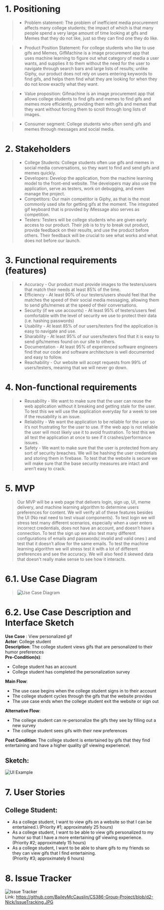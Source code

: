 # 1. Positioning
 > * Problem statement:
  The problem of inefficient media procurement affects many college students; the impact of which is that many people spend a very large amount of time        looking at gifs and Memes that they do not like, just so they can find one they do like.

 > * Product Position Statement:
  For college students who like to use gifs and Memes, GifMachine is a image procurement app that uses machine learning to figure out what category of media a user wants, and supplies it to them without the need for the user to navigate through search bars and large lists of results; unlike Giphy, our product does not rely on users entering keywords to find gifs, and helps them find what they are looking for when they do not know exactly what they want.

 > * Value proposition:
  Gifmachine is an image procurement app that allows college students to find gifs and memes to find gifs and memes more efficiently, providing them with gifs and memes that they want without forcing them to scroll through long lists of images.
  
 > * Consumer segment: College students who often send gifs and memes through messages and social media.

# 2. Stakeholders

 > * College Students: College students often use gifs and memes in social media conversations, so they want to find and send gifs and memes quickly.
 > * Developers: Develop the application, from the machine learning model to the front-end website. The developers may also use the application, serve as testers, work on debugging, and even manage the project.
 > * Competitors: Our main competitor is Giphy, as that is the most commonly used site for getting gifs at the moment. The integrated gif keyboard that is provided by iMessage also serves as competition.
 > * Testers: Testers will be college students who are given early access to our product. Their job is to try to break out product, provide feedback on their results, and use the product before others. Their feedback will be crucial to see what works and what does not before our launch.


# 3. Functional requirements (features)

  > * Accuracy - Our product must provide images to the testers/users that match their needs at least 85% of the time.
  > * Efficiency - At least 90% of our testers/users should feel that the matches the speed of their social media messaging, allowing them to send gifs/memes at the speed of their conversations.
  > * Security (if we use accounts) - At least 95% of testers/users feel comfortable with the level of security we use to protect their data (i.e. hashing passwords)
  > * Usability - At least 85% of our users/testers find the application is easy to navigate and use.
  > * Sharability - At least 95% of our users/testers find that it is easy to send gifs/memes found on our site to others.
  > * Documentation - At least 95% of experienced software engineers find that our code and software architecture is well documented and easy to follow.
  > * Reachability - Our website will accept requests from 99% of users/testers, meaning that we will never go down.

# 4. Non-functional requirements

> * Reusability - We want to make sure that the user can reuse the web application without it breaking and getting stale for the user. To test this we will use the    application everyday for a week to see if the reusability is an issue. 
> * Reliability - We want the application to be reliable for the user so it’s not frustrating for the user to use.  If the web app is not reliable the user will most likely use it to avoid frustration. To test this we all test the application at once to see if it crashes/performance issues. 
> * Safety - We want to make sure that the user is protected from any sort of security breaches. We will be hashing the user credentials and storing them in firebase. To test that the website is secure we will make sure that the base security measures are intact and aren’t easy to crack. 

# 5. MVP <br>
> Our MVP will be a web page that delivers login, sign up, UI, meme delivery, and machine learning algorithm to determine users preferences for content. We will verify all of these features besides the UI (No real need to test  visual components). To test login we will stress test many different scenarios, especially when a user enters incorrect credentials, does not have an account, and doesn’t have a connection. To test the sign up we also test many different configurations of emails and passwords( invalid and valid ones ) and test that it doesn’t allow for the same emails. To test the machine learning algorithm we will stress test it with a lot of different preferences and see the accuracy. We will also feed it skewed data that doesn't really make sense to see how it interacts.

# 6.1. Use Case Diagram
> ![Use Case Diagram](https://github.com/BaileyMcCauslin/CS386-Group-Project/blob/d2-Nick/UseCase.JPG)

# 6.2. Use Case Description and Interface Sketch

**Use Case** : View personalized gif\
**Actor**: College student\
**Description**: The college student views gifs that are personalized to their humor preferences\
**Pre-Condition(s)**:
- College student has an account
- College student has completed the personalization survey

**Main Flow**:
- The use case begins when the college student signs in to their account
- The college student cycles through the gifs that the website provides
- The use case ends when the college student exit the website or sign out

**Alternative Flow**:
- The college student can re-personalize the gifs they see by filling out a new survey
- The college student sees gifs with their new preferences

**Post Condition**: The college student is entertained by gifs that they find entertaining and have a higher quality gif viewing experience\

## Sketch: 
 ![UI Example](https://github.com/BaileyMcCauslin/CS386-Group-Project/blob/d2-Nick/UI%20Example.JPG)
 
# 7. User Stories
 
## College Student: 

- As a college student, I want to view gifs on a website so that I can be entertained.\ (Priority #1; approximately 25 hours)
- As a college student, I want to be able to view gifs personalized to my humor so that I have a more entertaining gif viewing experience.\
(Priority #2; approximately 15 hours)		
- As a college student, I want to be able to share gifs to my friends so they can view gifs that I find entertaining.\
		(Priority #3; approximately 6 hours)

# 8. Issue Tracker
![Issue Tracker](https://github.com/BaileyMcCauslin/CS386-Group-Project/blob/d2-Nick/IssueTracking.JPG)\
Link: https://github.com/BaileyMcCauslin/CS386-Group-Project/blob/d2-Nick/IssueTracking.JPG

